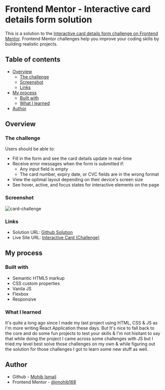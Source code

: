 # Frontend Mentor - Interactive card details form solution

This is a solution to the [Interactive card details form challenge on Frontend Mentor](https://www.frontendmentor.io/challenges/interactive-card-details-form-XpS8cKZDWw). Frontend Mentor challenges help you improve your coding skills by building realistic projects. 

## Table of contents

- [Overview](#overview)
  - [The challenge](#the-challenge)
  - [Screenshot](#screenshot)
  - [Links](#links)
- [My process](#my-process)
  - [Built with](#built-with)
  - [What I learned](#what-i-learned)
- [Author](#author)

## Overview

### The challenge

Users should be able to:

- Fill in the form and see the card details update in real-time
- Receive error messages when the form is submitted if:
  - Any input field is empty
  - The card number, expiry date, or CVC fields are in the wrong format
- View the optimal layout depending on their device's screen size
- See hover, active, and focus states for interactive elements on the page

### Screenshot

![card-challenge](https://user-images.githubusercontent.com/50514728/186026921-e52f2ae6-1487-418b-af8f-1891dfbfbdae.png)

### Links

- Solution URL: [Github Solution](https://github.com/imohib168/interactive-card)
- Live Site URL: [Interactive Card (Challenge)](https://interactive-card-m.netlify.app/)

## My process

### Built with

- Semantic HTML5 markup
- CSS custom properties
- Vanila JS
- Flexbox
- Responsive

### What I learned

It's quite a long ago since I made my last project using HTML, CSS & JS as I'm more writing React Application these days. But It's nice to fall back to the core and do some fun projects to test your skills & I'm not hisitant to say that while doing the project I came across some challenges with JS but I tried my level best solve those challenges on my own & while figuring out the solution for those challenges I got to learn some new stuff as well.

## Author

- Github - [Mohib Ismail](https://github.com/imohib168)
- Frontend Mentor - [@imohib168](https://www.frontendmentor.io/profile/imohib168)
